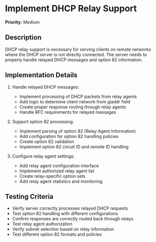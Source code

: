 # Implement DHCP Relay Support

**Priority:** Medium

## Description

DHCP relay support is necessary for serving clients on remote networks where the DHCP server is not directly connected. The server needs to properly handle relayed DHCP messages and option 82 information.

## Implementation Details

1. Handle relayed DHCP messages:
   - Implement processing of DHCP packets from relay agents
   - Add logic to determine client network from giaddr field
   - Create proper response routing through relay agents
   - Handle RFC requirements for relayed messages

2. Support option 82 processing:
   - Implement parsing of option 82 (Relay Agent Information)
   - Add configuration for option 82 handling policies
   - Create option 82 validation
   - Implement option 82 circuit ID and remote ID handling

3. Configure relay agent settings:
   - Add relay agent configuration interface
   - Implement authorized relay agent list
   - Create relay-specific option sets
   - Add relay agent statistics and monitoring

## Testing Criteria

- Verify server correctly processes relayed DHCP requests
- Test option 82 handling with different configurations
- Confirm responses are correctly routed back through relays
- Test relay agent authorization
- Verify subnet selection based on relay information
- Test different option 82 formats and policies